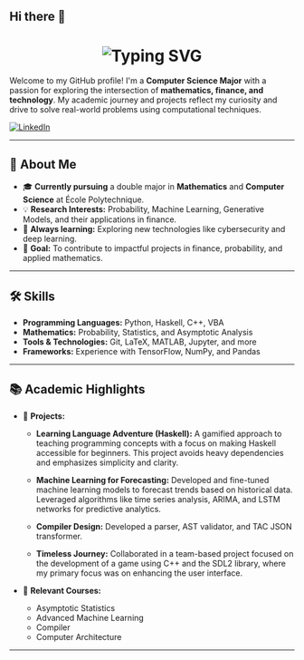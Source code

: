 ## Hi there 👋

<div align="center">
  <h1>
    <img src="https://readme-typing-svg.herokuapp.com?font=JetBrains+Mono&size=28&duration=2500&pause=1000&color=FFFFFF&center=true&vCenter=true&width=750&lines=Hello,+I'm+Adan+Fhima;Welcome+to+my+GitHub+Profile!" alt="Typing SVG" />
  </h1>
</div>



Welcome to my GitHub profile! I'm a **Computer Science Major** with a passion for exploring the intersection of **mathematics, finance, and technology**. My academic journey and projects reflect my curiosity and drive to solve real-world problems using computational techniques.

[![LinkedIn](https://img.shields.io/badge/LinkedIn-000000?style=flat&logo=linkedin&logoColor=white)](https://www.linkedin.com/in/adan-fhima-032255253)



---
## 🚀 About Me

- 🎓 **Currently pursuing** a double major in **Mathematics** and **Computer Science** at École Polytechnique.
- 💡 **Research Interests:** Probability, Machine Learning, Generative Models, and their applications in finance.
- 🧠 **Always learning:** Exploring new technologies like cybersecurity and deep learning.
- 🎯 **Goal:** To contribute to impactful projects in finance, probability, and applied mathematics.

---

## 🛠️ Skills

- **Programming Languages:** Python, Haskell, C++, VBA
- **Mathematics:** Probability, Statistics, and Asymptotic Analysis
- **Tools & Technologies:** Git, LaTeX, MATLAB, Jupyter, and more
- **Frameworks:** Experience with TensorFlow, NumPy, and Pandas

---

## 📚 Academic Highlights

- 🌟 **Projects:**
  - **Learning Language Adventure (Haskell):**
    A gamified approach to teaching programming concepts with a focus on making Haskell accessible for beginners. This project avoids heavy dependencies and emphasizes simplicity and           clarity.

  - **Machine Learning for Forecasting:**
    Developed and fine-tuned machine learning models to forecast trends based on historical data. Leveraged algorithms like time series analysis, ARIMA, and LSTM networks for predictive     analytics.

  - **Compiler Design:** Developed a parser, AST validator, and TAC JSON transformer.
 
  - **Timeless Journey:** Collaborated in a team-based project focused on the development of a game using C++ and
the SDL2 library, where my primary focus was on enhancing the user interface.

- 📘 **Relevant Courses:**
  - Asymptotic Statistics
  - Advanced Machine Learning
  - Compiler 
  - Computer Architecture

---
